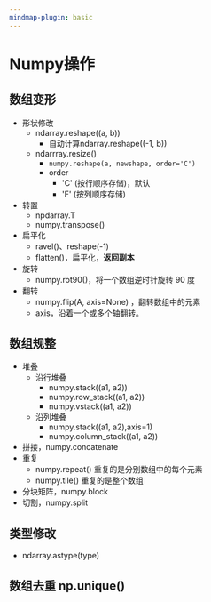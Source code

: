 ```yaml
---
mindmap-plugin: basic
---
```


# Numpy操作
## 数组变形
- 形状修改
	- ndarray.reshape((a, b))
	    - ⾃动计算ndarray.reshape((-1, b))
	- ndarrray.resize()
	    - `numpy.reshape(a, newshape, order='C')`
	    - order
	        - 'C' (按行顺序存储)，默认
	        - 'F' (按列顺序存储)
- 转置
	- npdarray.T
	- numpy.transpose()
- 扁平化
	- ravel()、reshape(-1)
	- flatten()，扁平化，**返回副本**
- 旋转
	- numpy.rot90()，将一个数组逆时针旋转 90 度
- 翻转
	- numpy.flip(A, axis=None) ，翻转数组中的元素
	- axis，沿着一个或多个轴翻转。

## 数组规整
- 堆叠
    - 沿行堆叠
        - numpy.stack((a1, a2)) 
        - numpy.row_stack((a1, a2)) 
        - numpy.vstack((a1, a2))          
    - 沿列堆叠
        - numpy.stack((a1, a2),axis=1)
        - numpy.column_stack((a1, a2))
- 拼接，numpy.concatenate
- 重复
    - numpy.repeat() 重复的是分别数组中的每个元素
    - numpy.tile() 重复的是整个数组
- 分块矩阵，numpy.block
- 切割，numpy.split
## 类型修改
- ndarray.astype(type)

## 数组去重 np.unique()
